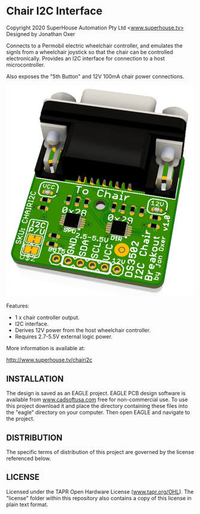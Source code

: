 Chair I2C Interface
===================
Copyright 2020 SuperHouse Automation Pty Ltd <www.superhouse.tv>  
Designed by Jonathan Oxer

Connects to a Permobil electric wheelchair controller, and emulates the
signls from a wheelchair joystick so that the chair can be controlled
electronically. Provides an I2C interface for connection to a host
microcontroller.

Also exposes the "5th Button" and 12V 100mA chair power connections.

![PCB render](CHAIRI2C-v1_0-oblique-render.jpg)

Features:

 * 1 x chair controller output.
 * I2C interface.
 * Derives 12V power from the host wheelchair controller.
 * Requires 2.7-5.5V external logic power.

More information is available at:

  http://www.superhouse.tv/chairi2c


INSTALLATION
------------
The design is saved as an EAGLE project. EAGLE PCB design software is
available from www.cadsoftusa.com free for non-commercial use. To use
this project download it and place the directory containing these files
into the "eagle" directory on your computer. Then open EAGLE and
navigate to the project.


DISTRIBUTION
------------
The specific terms of distribution of this project are governed by the
license referenced below.


LICENSE
-------
Licensed under the TAPR Open Hardware License (www.tapr.org/OHL).
The "license" folder within this repository also contains a copy of
this license in plain text format.
